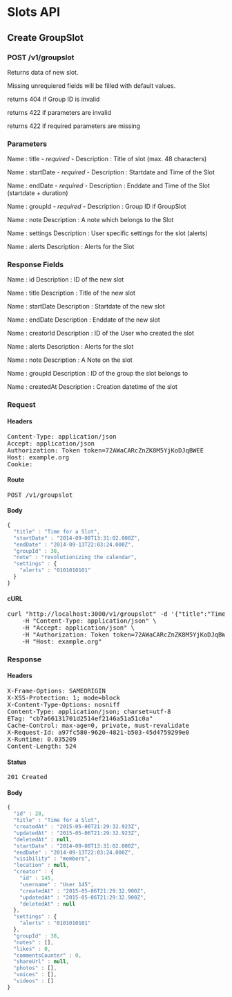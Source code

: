 # Slots API

## Create GroupSlot

### POST /v1/groupslot

Returns data of new slot.

Missing unrequiered fields will be filled with default values.

returns 404 if Group ID is invalid

returns 422 if parameters are invalid

returns 422 if required parameters are missing

### Parameters

Name : title *- required -*
Description : Title of slot (max. 48 characters)

Name : startDate *- required -*
Description : Startdate and Time of the Slot

Name : endDate *- required -*
Description : Enddate and Time of the Slot (startdate + duration)

Name : groupId *- required -*
Description : Group ID if GroupSlot

Name : note
Description : A note which belongs to the Slot

Name : settings
Description : User specific settings for the slot (alerts)

Name : alerts
Description : Alerts for the Slot


### Response Fields

Name : id
Description : ID of the new slot

Name : title
Description : Title of the new slot

Name : startDate
Description : Startdate of the new slot

Name : endDate
Description : Enddate of the new slot

Name : creatorId
Description : ID of the User who created the slot

Name : alerts
Description : Alerts for the slot

Name : note
Description : A Note on the slot

Name : groupId
Description : ID of the group the slot belongs to

Name : createdAt
Description : Creation datetime of the slot

### Request

#### Headers

<pre>Content-Type: application/json
Accept: application/json
Authorization: Token token=72AWaCARcZnZK8M5YjKoDJqBWEE
Host: example.org
Cookie: </pre>

#### Route

<pre>POST /v1/groupslot</pre>

#### Body
```javascript
{
  "title" : "Time for a Slot",
  "startDate" : "2014-09-08T13:31:02.000Z",
  "endDate" : "2014-09-13T22:03:24.000Z",
  "groupId" : 38,
  "note" : "revolutionizing the calendar",
  "settings" : {
    "alerts" : "0101010101"
  }
}
```


#### cURL

<pre class="request">curl &quot;http://localhost:3000/v1/groupslot&quot; -d &#39;{&quot;title&quot;:&quot;Time for a Slot&quot;,&quot;startDate&quot;:&quot;2014-09-08T13:31:02.000Z&quot;,&quot;endDate&quot;:&quot;2014-09-13T22:03:24.000Z&quot;,&quot;groupId&quot;:38,&quot;note&quot;:&quot;revolutionizing the calendar&quot;,&quot;settings&quot;:{&quot;alerts&quot;:&quot;0101010101&quot;}}&#39; -X POST \
	-H &quot;Content-Type: application/json&quot; \
	-H &quot;Accept: application/json&quot; \
	-H &quot;Authorization: Token token=72AWaCARcZnZK8M5YjKoDJqBWEE&quot; \
	-H &quot;Host: example.org&quot;</pre>

### Response

#### Headers

<pre>X-Frame-Options: SAMEORIGIN
X-XSS-Protection: 1; mode=block
X-Content-Type-Options: nosniff
Content-Type: application/json; charset=utf-8
ETag: &quot;cb7a66131701d2514ef2146a51a51c0a&quot;
Cache-Control: max-age=0, private, must-revalidate
X-Request-Id: a97fc580-9620-4821-b503-45d4759299e0
X-Runtime: 0.035209
Content-Length: 524</pre>

#### Status

<pre>201 Created</pre>

#### Body

```javascript
{
  "id" : 28,
  "title" : "Time for a Slot",
  "createdAt" : "2015-05-06T21:29:32.923Z",
  "updatedAt" : "2015-05-06T21:29:32.923Z",
  "deletedAt" : null,
  "startDate" : "2014-09-08T13:31:02.000Z",
  "endDate" : "2014-09-13T22:03:24.000Z",
  "visibility" : "members",
  "location" : null,
  "creator" : {
    "id" : 145,
    "username" : "User 145",
    "createdAt" : "2015-05-06T21:29:32.900Z",
    "updatedAt" : "2015-05-06T21:29:32.900Z",
    "deletedAt" : null
  },
  "settings" : {
    "alerts" : "0101010101"
  },
  "groupId" : 38,
  "notes" : [],
  "likes" : 0,
  "commentsCounter" : 0,
  "shareUrl" : null,
  "photos" : [],
  "voices" : [],
  "videos" : []
}
```
